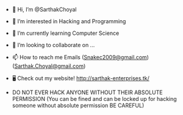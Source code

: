 - 👋 Hi, I’m @SarthakChoyal
- 👀 I’m interested in Hacking and Programming
- 🌱 I’m currently learning Computer Science
- 💞️ I’m looking to collaborate on ...
- 📫 How to reach me Emails (Snakec2009@gmail.com) (Sarthak.Choyal@gmail.com)
- 🖥 Check out my website! http://sarthak-enterprises.tk/

- DO NOT EVER HACK ANYONE WITHOUT THEIR ABSOLUTE PERMISSION (You can be fined and can be locked up for hacking someone without absolute permission BE CAREFUL)

<!---
SarthakChoyal/SarthakChoyal is a ✨ special ✨ repository because its `README.md` (this file) appears on your GitHub profile.
You can click the Preview link to take a look at your changes.
--->
